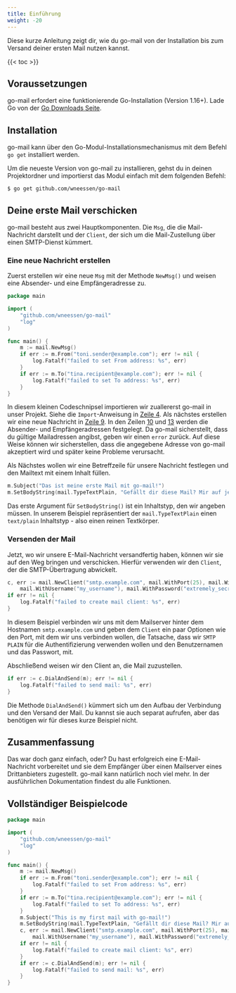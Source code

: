 ```yaml
---
title: Einführung
weight: -20
---
```


Diese kurze Anleitung zeigt dir, wie du go-mail von der Installation bis zum Versand deiner ersten Mail nutzen kannst.

<!--more-->

{{< toc >}}

## Voraussetzungen

go-mail erfordert eine funktionierende Go-Installation (Version 1.16+). Lade Go von der [Go Downloads Seite](https://go.dev/dl/).

## Installation

go-mail kann über den Go-Modul-Installationsmechanismus mit dem Befehl `go get` installiert werden.

Um die neueste Version von go-mail zu installieren, gehst du in deinen Projektordner und importierst das Modul einfach mit dem folgenden Befehl:

```shell
$ go get github.com/wneessen/go-mail
```

## Deine erste Mail verschicken

go-mail besteht aus zwei Hauptkomponenten. Die `Msg`, die die Mail-Nachricht darstellt und der `Client`, der sich um die Mail-Zustellung über einen SMTP-Dienst kümmert.

### Eine neue Nachricht erstellen

Zuerst erstellen wir eine neue `Msg` mit der Methode `NewMsg()` und weisen eine Absender- und eine Empfängeradresse zu.

```go
package main

import (
    "github.com/wneessen/go-mail"
    "log"
)

func main() {
    m := mail.NewMsg()
    if err := m.From("toni.sender@example.com"); err != nil {
        log.Fatalf("failed to set From address: %s", err)
    }
    if err := m.To("tina.recipient@example.com"); err != nil {
        log.Fatalf("failed to set To address: %s", err)
    }
}
```

In diesem kleinen Codeschnipsel importieren wir zuallererst go-mail in unser Projekt. Siehe die `Import`-Anweisung in [Zeile 4](#hl-1-4). Als nächstes erstellen wir eine neue Nachricht in [Zeile 9](#hl-1-9). In den Zeilen [10](#hl-1-10) und [13](#hl-1-13) werden die Absender- und Empfängeradressen festgelegt. Da go-mail sicherstellt, dass du gültige Mailadressen angibst, geben wir einen `error` zurück. Auf diese Weise können wir sicherstellen, dass die angegebene Adresse von go-mail akzeptiert wird und später keine Probleme verursacht.

Als Nächstes wollen wir eine Betreffzeile für unsere Nachricht festlegen und den Mailtext mit einem Inhalt füllen.

```go
m.Subject("Das ist meine erste Mail mit go-mail!")
m.SetBodyString(mail.TypeTextPlain, "Gefällt dir diese Mail? Mir auf jeden Fall!")
```

Das erste Argument für `SetBodyString()` ist ein Inhaltstyp, den wir angeben müssen. In unserem Beispiel repräsentiert der `mail.TypeTextPlain` einen `text/plain` Inhaltstyp - also einen reinen Textkörper.

### Versenden der Mail

Jetzt, wo wir unsere E-Mail-Nachricht versandfertig haben, können wir sie auf den Weg bringen und verschicken. Hierfür verwenden wir den `Client`, der die SMTP-Übertragung abwickelt.

```go
c, err := mail.NewClient("smtp.example.com", mail.WithPort(25), mail.WithSMTPAuth(mail.SMTPAuthPlain), 
    mail.WithUsername("my_username"), mail.WithPassword("extremely_secret_pass"))
if err != nil {
    log.Fatalf("failed to create mail client: %s", err)
}
```

In diesem Beispiel verbinden wir uns mit dem Mailserver hinter dem Hostnamen `smtp.example.com` und geben dem `Client` ein paar Optionen wie den Port, mit dem wir uns verbinden wollen, die Tatsache, dass wir `SMTP PLAIN` für die Authentifizierung verwenden wollen und den Benutzernamen und das Passwort, mit.

Abschließend weisen wir den Client an, die Mail zuzustellen.

```go
if err := c.DialAndSend(m); err != nil {
    log.Fatalf("failed to send mail: %s", err)
}
```

Die Methode `DialAndSend()` kümmert sich um den Aufbau der Verbindung und den Versand der Mail. Du kannst sie auch separat aufrufen, aber das benötigen wir für dieses kurze Beispiel nicht.

## Zusammenfassung

Das war doch ganz einfach, oder? Du hast erfolgreich eine E-Mail-Nachricht vorbereitet und sie dem Empfänger über einen Mailserver eines Drittanbieters zugestellt. go-mail kann natürlich noch viel mehr. In der ausführlichen Dokumentation findest du alle Funktionen.

## Vollständiger Beispielcode

```go
package main

import (
    "github.com/wneessen/go-mail"
    "log"
)

func main() {
    m := mail.NewMsg()
    if err := m.From("toni.sender@example.com"); err != nil {
        log.Fatalf("failed to set From address: %s", err)
    }
    if err := m.To("tina.recipient@example.com"); err != nil {
        log.Fatalf("failed to set To address: %s", err)
    }
    m.Subject("This is my first mail with go-mail!")
    m.SetBodyString(mail.TypeTextPlain, "Gefällt dir diese Mail? Mir auf jeden Fall!")
    c, err := mail.NewClient("smtp.example.com", mail.WithPort(25), mail.WithSMTPAuth(mail.SMTPAuthPlain),
        mail.WithUsername("my_username"), mail.WithPassword("extremely_secret_pass"))
    if err != nil {
        log.Fatalf("failed to create mail client: %s", err)
    }
    if err := c.DialAndSend(m); err != nil {
        log.Fatalf("failed to send mail: %s", err)
    }
}
```